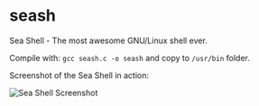 seash
=====

Sea Shell - The most awesome GNU/Linux shell ever.

Compile with: <code>gcc seash.c -o seash</code> and copy to <code>/usr/bin</code> folder.

Screenshot of the Sea Shell in action:

![Sea Shell Screenshot](https://raw.github.com/almir/seash/master/screenshot.png)
